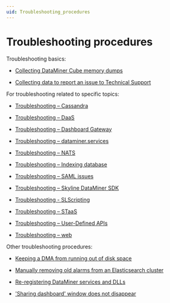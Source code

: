 ```yaml
---
uid: Troubleshooting_procedures
---
```


# Troubleshooting procedures

Troubleshooting basics:

- [Collecting DataMiner Cube memory dumps](xref:Collecting_DataMiner_Cube_memory_dumps)

- [Collecting data to report an issue to Technical Support](xref:Collecting_data_to_report_an_issue_to_TechSupport)

For troubleshooting related to specific topics:

- [Troubleshooting – Cassandra](xref:Troubleshooting_Cassandra)

- [Troubleshooting – DaaS](xref:Troubleshooting_DaaS)

- [Troubleshooting – Dashboard Gateway](xref:Dashboard_Gateway_troubleshooting)

- [Troubleshooting – dataminer.services](xref:Cloud_Connection_Issues)

- [Troubleshooting – NATS](xref:Investigating_NATS_Issues)

- [Troubleshooting – Indexing database](xref:Troubleshooting_Indexing_Database)

- [Troubleshooting – SAML issues](xref:Troubleshooting_SAML_Issues)

- [Troubleshooting – Skyline DataMiner SDK](xref:skyline_dataminer_sdk_troubleshooting)

- [Troubleshooting - SLScripting](xref:TroubleshootingSLScriptingFinalizerException)

- [Troubleshooting – STaaS](xref:Troubleshooting_STaaS)

- [Troubleshooting – User-Defined APIs](xref:UD_APIs_Troubleshooting)

- [Troubleshooting – web](xref:Investigating_Web_Issues)

Other troubleshooting procedures:

- [Keeping a DMA from running out of disk space](xref:Keeping_a_DMA_from_running_out_of_disk_space)

- [Manually removing old alarms from an Elasticsearch cluster](xref:Manually_removing_old_alarms_from_ES)

- [Re-registering DataMiner services and DLLs](xref:Re-registering_DataMiner_services_and_DLLs)

- ['Sharing dashboard' window does not disappear](xref:Sharing_dashboard_window_does_not_disappear)
